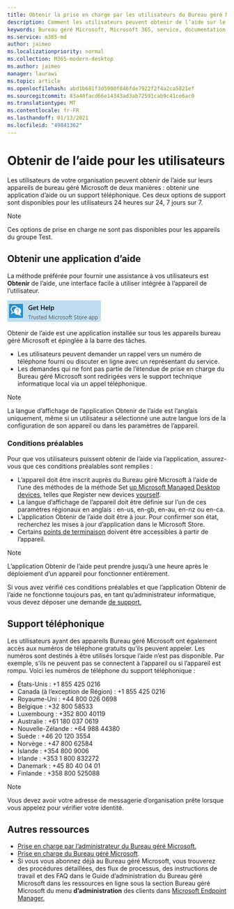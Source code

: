 ```yaml
---
title: Obtenir la prise en charge par les utilisateurs du Bureau géré Microsoft
description: Comment les utilisateurs peuvent obtenir de l’aide sur le service et les appareils
keywords: Bureau géré Microsoft, Microsoft 365, service, documentation
ms.service: m365-md
author: jaimeo
ms.localizationpriority: normal
ms.collection: M365-modern-desktop
ms.author: jaimeo
manager: laurawi
ms.topic: article
ms.openlocfilehash: abd1b681f3d5900f846fde7922f2f4a2ca5821ef
ms.sourcegitcommit: 83a40facd66e14343ad3ab72591cab9c41ce6ac0
ms.translationtype: MT
ms.contentlocale: fr-FR
ms.lasthandoff: 01/13/2021
ms.locfileid: "49841362"
---
```

# <a name="getting-help-for-users"></a>Obtenir de l’aide pour les utilisateurs

Les utilisateurs de votre organisation peuvent obtenir de l’aide sur leurs appareils de bureau géré Microsoft de deux manières : obtenir une application d’aide ou un support téléphonique.  Ces deux options de support sont disponibles pour les utilisateurs 24 heures sur 24, 7 jours sur 7.
 
>[!NOTE]
>Ces options de prise en charge ne sont pas disponibles pour les appareils du groupe Test.

## <a name="get-help-app"></a>Obtenir une application d’aide

La méthode préférée pour fournir une assistance à vos utilisateurs est **Obtenir** de l’aide, une interface facile à utiliser intégrée à l’appareil de l’utilisateur.  

![Icône Obtenir l’application Aide](../../media/get-help.png)

Obtenir de l’aide est une application installée sur tous les appareils bureau géré Microsoft et épinglée à la barre des tâches. 

- Les utilisateurs peuvent demander un rappel vers un numéro de téléphone fourni ou discuter en ligne avec un représentant du service.
- Les demandes qui ne font pas partie de l’étendue de prise en charge du Bureau géré Microsoft sont redirigées vers le support technique informatique local via un appel téléphonique.

> [!NOTE]
> La langue d’affichage de l’application Obtenir de l’aide est l’anglais uniquement, même si un utilisateur a sélectionné une autre langue lors de la configuration de son appareil ou dans les paramètres de l’appareil. 

### <a name="prerequisites"></a>Conditions préalables
Pour que vos utilisateurs puissent obtenir de l’aide via l’application, assurez-vous que ces conditions préalables sont remplies :

- L’appareil doit être inscrit auprès du Bureau géré Microsoft à l’aide de l’une des méthodes de la méthode Set [up Microsoft Managed Desktop devices](../get-started/set-up-devices.md), telles que Register new devices [yourself](../get-started/register-devices-self.md).
- La langue d’affichage de l’appareil doit être définie sur l’un de ces paramètres régionaux en anglais : en-us, en-gb, en-au, en-nz ou en-ca.
- L’application Obtenir de l’aide doit être à jour. Pour confirmer son état, recherchez les mises à jour d’application dans le Microsoft Store.
- Certains [points de terminaison](../get-ready/network.md#endpoints-allowed-that-are-necessary-for-microsoft-managed-desktop) doivent être accessibles à partir de l’appareil.

> [!NOTE]
> L’application Obtenir de l’aide peut prendre jusqu’à une heure après le déploiement d’un appareil pour fonctionner entièrement.

Si vous avez vérifié ces conditions préalables et que l’application Obtenir de l’aide ne fonctionne toujours pas, en tant qu’administrateur informatique, vous devez déposer une demande [de support.](admin-support.md)

## <a name="phone-support"></a>Support téléphonique

Les utilisateurs ayant des appareils Bureau géré Microsoft ont également accès aux numéros de téléphone gratuits qu’ils peuvent appeler. Les numéros sont destinés à être utilisés lorsque l’aide n’est pas disponible. Par exemple, s’ils ne peuvent pas se connectent à l’appareil ou si l’appareil est rompu. Voici les numéros de téléphone du support téléphonique :

- États-Unis : +1 855 425 0216
- Canada (à l’exception de Région) : +1 855 425 0216
- Royaume-Uni : +44 800 026 0698
- Belgique : +32 800 58533
- Luxembourg : +352 800 40119
- Australie : +61 180 037 0619
- Nouvelle-Zélande : +64 988 44380
- Suède : +46 20 120 3554
- Norvège : +47 800 62584
- Islande : +354 800 9006
- Irlande : +353 1 800 832272
- Danemark : +45 80 40 04 01
- Finlande : +358 800 525088

>[!NOTE]
>Vous devez avoir votre adresse de messagerie d’organisation prête lorsque vous appelez pour vérifier votre identité. 

## <a name="more-resources"></a>Autres ressources
- [Prise en charge par l’administrateur du Bureau géré Microsoft.](admin-support.md) 
- [Prise en charge du Bureau géré Microsoft](../service-description/support.md).
- Si vous vous abonnez déjà au Bureau géré Microsoft, vous trouverez des procédures détaillées, des flux  de processus, des instructions de travail et des FAQ dans le Guide d’administration du Bureau géré Microsoft dans les ressources en ligne sous la section Bureau géré Microsoft du menu **d’administration** des clients dans [Microsoft Endpoint Manager.](https://endpoint.microsoft.com/)
